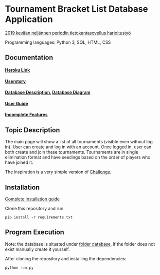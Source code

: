 # Tournament Bracket List Database Application

[2019 kevään neljännen periodin tietokantasovellus harjoitustyö](https://materiaalit.github.io/tsoha-19/)

Programming languages: Python 3, SQL, HTML, CSS

## Documentation

#### [Heroku Link](https://wenlei-dai-rankkauslista-tsoha.herokuapp.com/)
#### [Userstory](https://github.com/rescawen/Wenlei-Dai-Rankkauslista-Tsoha/blob/master/documentation/userstory.md)
#### [Database Description](https://github.com/rescawen/Wenlei-Dai-Rankkauslista-Tsoha/blob/master/documentation/databasedescription.md), [Database Diagram](https://raw.githubusercontent.com/rescawen/Wenlei-Dai-Rankkauslista-Tsoha/master/documentation/tsohatietokantakaaviofinal.jpg)
#### [User Guide](https://github.com/rescawen/Wenlei-Dai-Rankkauslista-Tsoha/blob/master/documentation/userguide.md)
#### [Incomplete Features](https://github.com/rescawen/Wenlei-Dai-Rankkauslista-Tsoha/blob/master/documentation/incompletefeatures.md)

## Topic Description

The main page will show a list of all tournaments (visible even without log in). User can create and log in with an account. Once logged in, user can both create and join these tournaments. Tournaments are in single elimination format and have seedings based on the order of players who have joined it.

The inspiration is a very simple version of [Challonge](https://challonge.com/).

## Installation 
[Complete installation guide](https://github.com/rescawen/Wenlei-Dai-Rankkauslista-Tsoha/blob/master/documentation/installationguide.md)

Clone this repository and run:

`pip install -r requirements.txt`

## Program Execution

Note: the database is situated under [folder database](https://github.com/rescawen/Wenlei-Dai-Rankkauslista-Tsoha/blob/master/application/__init__.py#L11), if the folder does not exist manually create it yourself.

After cloning the repository and installing the dependencies: 

`python run.py`
